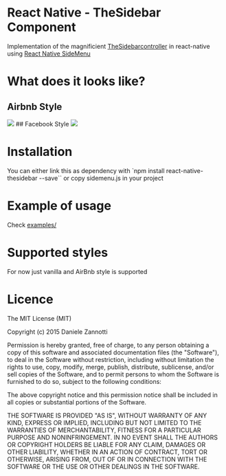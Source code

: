 # React Native - TheSidebar Component
Implementation of the magnificient [TheSidebarcontroller](https://github.com/jondanao/TheSidebarController)
in react-native using [React Native SideMenu](https://github.com/react-native-fellowship/react-native-side-menu/)

# What does it looks like?
## Airbnb Style
<img src="https://raw.githubusercontent.com/dzannotti/react-native-thesidebar/master/example/airbnb-style.gif">
## Facebook Style
<img src="https://raw.githubusercontent.com/dzannotti/react-native-thesidebar/master/example/facebook-style.gif">


# Installation
You can either link this as dependency with
`npm install react-native-thesidebar --save``
or copy sidemenu.js in your project

# Example of usage

Check [examples/](https://github.com/dzannotti/react-thesidebar/tree/master/example)

# Supported styles
For now just vanilla and AirBnb style is supported

# Licence
The MIT License (MIT)

Copyright (c) 2015 Daniele Zannotti

Permission is hereby granted, free of charge, to any person obtaining a copy
of this software and associated documentation files (the "Software"), to deal
in the Software without restriction, including without limitation the rights
to use, copy, modify, merge, publish, distribute, sublicense, and/or sell
copies of the Software, and to permit persons to whom the Software is
furnished to do so, subject to the following conditions:

The above copyright notice and this permission notice shall be included in
all copies or substantial portions of the Software.

THE SOFTWARE IS PROVIDED "AS IS", WITHOUT WARRANTY OF ANY KIND, EXPRESS OR
IMPLIED, INCLUDING BUT NOT LIMITED TO THE WARRANTIES OF MERCHANTABILITY,
FITNESS FOR A PARTICULAR PURPOSE AND NONINFRINGEMENT. IN NO EVENT SHALL THE
AUTHORS OR COPYRIGHT HOLDERS BE LIABLE FOR ANY CLAIM, DAMAGES OR OTHER
LIABILITY, WHETHER IN AN ACTION OF CONTRACT, TORT OR OTHERWISE, ARISING FROM,
OUT OF OR IN CONNECTION WITH THE SOFTWARE OR THE USE OR OTHER DEALINGS IN
THE SOFTWARE.
